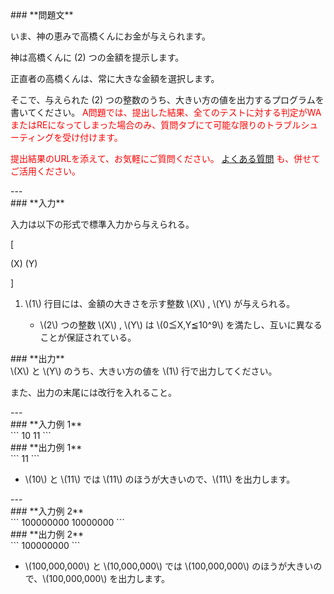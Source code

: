 <div>

<div>
### **問題文**
<section>

いま、神の恵みで高橋くんにお金が与えられます。

神は高橋くんに \(2\) つの金額を提示します。

正直者の高橋くんは、常に大きな金額を選択します。

そこで、与えられた \(2\) つの整数のうち、大きい方の値を出力するプログラムを書いてください。
<font color="red">
A問題では、提出した結果、全てのテストに対する判定がWAまたはREになってしまった場合のみ、質問タブにて可能な限りのトラブルシューティングを受け付けます。

提出結果のURLを添えて、お気軽にご質問ください。
<a href="http://abc002.contest.atcoder.jp/faq">
よくある質問</a>
も、併せてご活用ください。</font>
</section>
</div>
---
<div>
<div>
### **入力**
<section>

入力は以下の形式で標準入力から与えられる。

\[

\(X\) \(Y\)

\]

<ol>
<li>
\(1\) 行目には、金額の大きさを示す整数 \(X\) , \(Y\) が与えられる。</li>
<ul>
<li>
\(2\) つの整数 \(X\) , \(Y\) は \(0≦X,Y≦10^9\) を満たし、互いに異なることが保証されている。</li>
</ul>
</ol>
</section>
</div>
<div>
### **出力**
<section>
\(X\) と \(Y\) のうち、大きい方の値を \(1\) 行で出力してください。

また、出力の末尾には改行を入れること。
</section>
</div>
</div>
---
<div>
### **入力例 1**
<section>
```
10 11
```
</section>
</div>
<div>
### **出力例 1**
<section>
```
11
```
<ul>
<li>
\(10\) と \(11\) では \(11\) のほうが大きいので、\(11\) を出力します。</li>
</ul>
</section>
</div>
---
<div>
### **入力例 2**
<section>
```
100000000 10000000
```
</section>
</div>
<div>
### **出力例 2**
<section>
```
100000000
```
<ul>
<li>
\(100,000,000\) と \(10,000,000\) では \(100,000,000\) のほうが大きいので、\(100,000,000\) を出力します。</li>
</ul>
</section>
</div>

</div>
